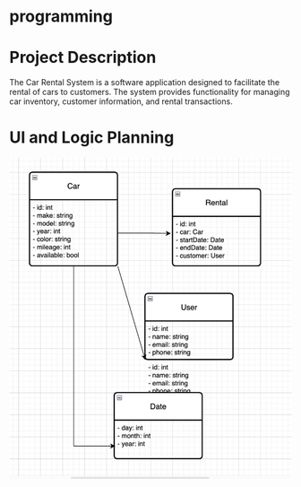 # programming

# Project Description
The Car Rental System is a software application designed to facilitate the rental of cars to customers. The system provides functionality for managing car inventory, customer information, and rental transactions.


# UI and Logic Planning
![Start Screen](https://github.com/9726459/programming/blob/main/images/Diagram.png?raw=true)
